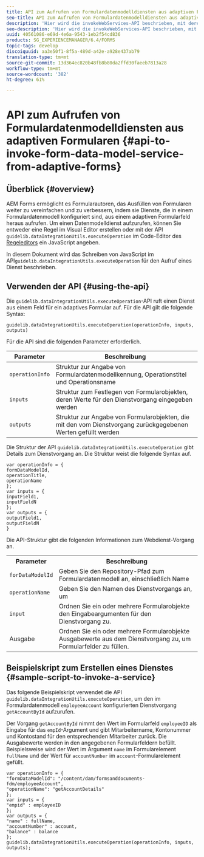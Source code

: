 ```yaml
---
title: API zum Aufrufen von Formulardatenmodelldiensten aus adaptiven Formularen
seo-title: API zum Aufrufen von Formulardatenmodelldiensten aus adaptiven Formularen
description: 'Hier wird die invokeWebServices-API beschrieben, mit deren Hilfe Sie Webdienste aufrufen können, die in einem Feld eines adaptiven Formulars in WSDL geschrieben wurden. '
seo-description: 'Hier wird die invokeWebServices-API beschrieben, mit deren Hilfe Sie Webdienste aufrufen können, die in einem Feld eines adaptiven Formulars in WSDL geschrieben wurden. '
uuid: 40561086-e69d-4e6a-9543-1eb2f54cd836
products: SG_EXPERIENCEMANAGER/6.4/FORMS
topic-tags: develop
discoiquuid: aa3e50f1-8f5a-489d-a42e-a928e437ab79
translation-type: tm+mt
source-git-commit: 13d364ec820b48fb8b80da2ffd30faeeb7813a28
workflow-type: tm+mt
source-wordcount: '382'
ht-degree: 61%

---
```



# API zum Aufrufen von Formulardatenmodelldiensten aus adaptiven Formularen {#api-to-invoke-form-data-model-service-from-adaptive-forms}

## Überblick {#overview}

AEM Forms ermöglicht es Formularautoren, das Ausfüllen von Formularen weiter zu vereinfachen und zu verbessern, indem sie Dienste, die in einem Formulardatenmodell konfiguriert sind, aus einem adaptiven Formularfeld heraus aufrufen. Um einen Datenmodelldienst aufzurufen, können Sie entweder eine Regel im Visual Editor erstellen oder mit der API `guidelib.dataIntegrationUtils.executeOperation` im Code-Editor des [Regeleditors](/help/forms/using/rule-editor.md) ein JavaScript angeben.

In diesem Dokument wird das Schreiben von JavaScript im API`guidelib.dataIntegrationUtils.executeOperation` für den Aufruf eines Dienst beschrieben.

## Verwenden der API {#using-the-api}

Die `guidelib.dataIntegrationUtils.executeOperation`-API ruft einen Dienst aus einem Feld für ein adaptives Formular auf. Für die API gilt die folgende Syntax:

```
guidelib.dataIntegrationUtils.executeOperation(operationInfo, inputs, outputs)
```

Für die API sind die folgenden Parameter erforderlich.

| Parameter | Beschreibung |
|---|---|
| `operationInfo` | Struktur zur Angabe von Formulardatenmodellkennung, Operationstitel und Operationsname |
| `inputs` | Struktur zum Festlegen von Formularobjekten, deren Werte für den Dienstvorgang eingegeben werden |
| `outputs` | Struktur zur Angabe von Formularobjekten, die mit den vom Dienstvorgang zurückgegebenen Werten gefüllt werden |

Die Struktur der API `guidelib.dataIntegrationUtils.executeOperation` gibt Details zum Dienstvorgang an. Die Struktur weist die folgende Syntax auf.

```
var operationInfo = {
formDataModelId,
operationTitle,
operationName
};
var inputs = {
inputField1,
inputFieldN
};
var outputs = {
outputField1,
outputFieldN
}
```

Die API-Struktur gibt die folgenden Informationen zum Webdienst-Vorgang an.

<table> 
 <tbody> 
  <tr> 
   <th>Parameter</th> 
   <th>Beschreibung</th> 
  </tr> 
  <tr> 
   <td><code>forDataModelId</code></td> 
   <td>Geben Sie den Repository-Pfad zum Formulardatenmodell an, einschließlich Name</td> 
  </tr> 
  <tr> 
   <td><code>operationName</code></td> 
   <td>Geben Sie den Namen des Dienstvorgangs an, um</td> 
  </tr> 
  <tr> 
   <td><code>input</code></td> 
   <td>Ordnen Sie ein oder mehrere Formularobjekte den Eingabeargumenten für den Dienstvorgang zu.</td> 
  </tr> 
  <tr> 
   <td>Ausgabe</td> 
   <td>Ordnen Sie ein oder mehrere Formularobjekte Ausgabewerte aus dem Dienstvorgang zu, um Formularfelder zu füllen.<br />  </td> 
  </tr> 
 </tbody> 
</table>

## Beispielskript zum Erstellen eines Dienstes {#sample-script-to-invoke-a-service}

Das folgende Beispielskript verwendet die API `guidelib.dataIntegrationUtils.executeOperation`, um den im Formulardatenmodell `employeeAccount` konfigurierten Dienstvorgang `getAccountById` aufzurufen.

Der Vorgang `getAccountById` nimmt den Wert im Formularfeld `employeeID` als Eingabe für das `empId`-Argument und gibt Mitarbeitername, Kontonummer und Kontostand für den entsprechenden Mitarbeiter zurück. Die Ausgabewerte werden in den angegebenen Formularfeldern befüllt. Beispielsweise wird der Wert im Argument `name` im Formularelement `fullName` und der Wert für `accountNumber` im `account`-Formularelement gefüllt.

```
var operationInfo = {
"formDataModelId": "/content/dam/formsanddocuments-fdm/employeeAccount",
"operationName": "getAccountDetails"
};
var inputs = {
"empid" : employeeID
};
var outputs = {
"name" : fullName,
"accountNumber" : account,
"balance" : balance
};
guidelib.dataIntegrationUtils.executeOperation(operationInfo, inputs, outputs);
```

